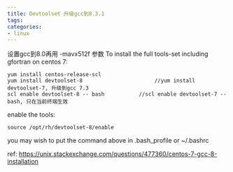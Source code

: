 ```yaml
---
title: Devtoolset 升级gcc到8.3.1
tags: 
categories:
- linux
---
```

设置gcc到8.0再用 -mavx512f 参数
To install the full tools-set including gfortran on centos 7:

	yum install centos-release-scl
	yum install devtoolset-8                       //yum install devtoolset-7, 升级到gcc 7.3
	scl enable devtoolset-8 -- bash           //scl enable devtoolset-7 -- bash, 只在当前终端生效
enable the tools:

	source /opt/rh/devtoolset-8/enable 
you may wish to put the command above in .bash_profile or ~/.bashrc

ref: https://unix.stackexchange.com/questions/477360/centos-7-gcc-8-installation
